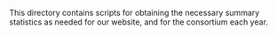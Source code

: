 This directory contains scripts for obtaining the necessary summary statistics as needed for our website, and for the consortium each year.

